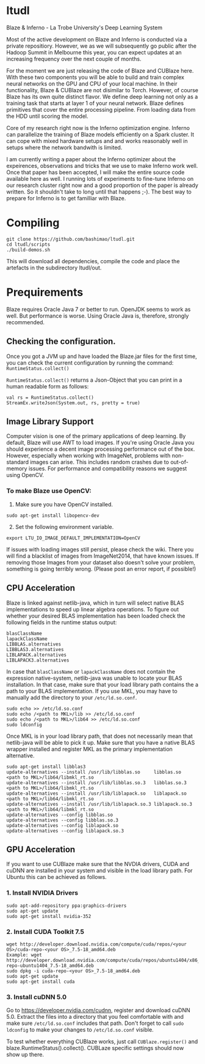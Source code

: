 # ltudl
Blaze &amp; Inferno - La Trobe University's Deep Learning System

Most of the active development on Blaze and Inferno is conducted via a private repositiory. However, we as we will subsequently go public after the Hadoop Summit in Melbourne this year, you can expect updates at an increasing frequency over the next couple of months.

For the moment we are just releasing the code of Blaze and CUBlaze here. With these two components you will be able to build and train complex neural networks on the GPU and CPU of your local machine. In their functionality, Blaze & CUBlaze are not disimilar to Torch. However, of course Blaze has its own quite distinct flavor. We define deep learning not only as a training task that starts at layer 1 of your neural network. Blaze defines primitives that cover the entire processing pipeline. From loading data from the HDD until scoring the model.

Core of my research right now is the Inferno optimization engine. Inferno can parallelize the training of Blaze models efficiently on a Spark cluster. It can cope with mixed hardware setups and and works reasonably well in setups where the network bandwith is limited.

I am currently writing a paper about the Inferno optimizer about the expeirences, observations and tricks that we use to make Inferno work well. Once that paper has been accepted, I will make the entire source code available here as well. I running lots of experiments to fine-tune Inferno on our research cluster right now and a good proportion of the paper is already written. So it shouldn't take to long until that happens ;-). The best way to prepare for Inferno is to get familliar with Blaze.



# Compiling

```
git clone https://github.com/bashimao/ltudl.git
cd ltudl/scripts
./build-demos.sh
```

This will download all dependencies, compile the code and place the artefacts in the subdirectory ltudl/out. 


# Prequirements

Blaze requires Oracle Java 7 or better to run. OpenJDK seems to work as well. But performance is worse. Using Oracle Java is, therefore, strongly recommended.


## Checking the configuration.

Once you got a JVM up and have loaded the Blaze.jar files for the first time, you can check the current configuration by running the command: `RuntimeStatus.collect()`

`RuntimeStatus.collect()` returns a Json-Object that you can print in a human readable form as follows:
```
val rs = RuntimeStatus.collect()
StreamEx.writeJson(System.out, rs, pretty = true)
```

## Image Library Support

Computer vision is one of the primary applications of deep learning. By default, Blaze will use AWT to load images. If you're using Oracle Java you should experience a decent image processing performance out of the box. However, especially when working with ImageNet, problems with non-standard images can arise. This includes random crashes due to out-of-memory issues. For performance and compatibility reasons we suggest using OpenCV.

### To make Blaze use OpenCV:
1. Make sure you have OpenCV installed.
```
sudo apt-get install libopencv-dev
```
2. Set the following environment variable.
```
export LTU_IO_IMAGE_DEFAULT_IMPLEMENTATION=OpenCV
```

If issues with loading images still persist, please check the wiki. There you will find a blacklist of images from ImageNet2014, that have known issues. If removing those Images from your dataset also doesn't solve your problem, something is going terribly wrong. (Please post an error report, if possible!)


## CPU Acceleration

Blaze is linked against netlib-java, which in turn will select native BLAS implementations to speed up linear algebra operations. To figure out whether your desired BLAS implementation has been loaded check the following fields in the runtime status output:

```
blasClassName
lapackClassName
LIBBLAS.alternatives
LIBBLAS3.alternatives
LIBLAPACK.alternatives
LIBLAPACK3.alternatives

```

In case that `blasClassName` or `lapackClassName` does not contain the expression native-system, netlib-java was unable to locate your BLAS installation. In that case, make sure that your load library path contains the a path to your BLAS implementation. If you use MKL, you may have to manually add the directory to your `/etc/ld.so.conf`.

```
sudo echo >> /etc/ld.so.conf
sudo echo /<path to MKL>/lib >> /etc/ld.so.conf
sudo echo /<path to MKL>/lib64 >> /etc/ld.so.conf
sudo ldconfig
```

Once MKL is in your load library path, that does not necessarily mean that netlib-java will be able to pick it up. Make sure that you have a native BLAS wrapper installed and register MKL as the primary implementation alternative.
```
sudo apt-get install libblas3
update-alternatives --install /usr/lib/libblas.so     libblas.so     <path to MKL>/lib64/libmkl_rt.so
update-alternatives --install /usr/lib/libblas.so.3   libblas.so.3   <path to MKL>/lib64/libmkl_rt.so
update-alternatives --install /usr/lib/liblapack.so   liblapack.so   <path to MKL>/lib64/libmkl_rt.so
update-alternatives --install /usr/lib/liblapack.so.3 liblapack.so.3 <path to MKL>/lib64/libmkl_rt.so
update-alternatives --config libblas.so
update-alternatives --config libblas.so.3
update-alternatives --config liblapack.so
update-alternatives --config liblapack.so.3

```


## GPU Acceleration

If you want to use CUBlaze make sure that the NVDIA drivers, CUDA and cuDNN are installed in your system and visible in the load library path. For Ubuntu this can be achieved as follows.

### 1. Install NVIDIA Drivers
```
sudo apt-add-repository ppa:graphics-drivers
sudo apt-get update
sudo apt-get install nvidia-352
```

### 2. Install CUDA Toolkit 7.5
```
wget http://developer.download.nvidia.com/compute/cuda/repos/<your OS>/cuda-repo-<your OS>_7.5-18_amd64.deb
Example: wget http://developer.download.nvidia.com/compute/cuda/repos/ubuntu1404/x86_64/cuda-repo-ubuntu1404_7.5-18_amd64.deb
sudo dpkg -i cuda-repo-<your OS>_7.5-18_amd64.deb
sudo apt-get update
sudo apt-get install cuda
```

### 3. Install cuDNN 5.0
Go to https://developer.nvidia.com/cudnn, register and download cuDNN 5.0.
Extract the files into a directory that you feel comfortable with and make sure `/etc/ld.so.conf` includes that path. Don't forget to call `sudo ldconfig` to make your changes to `/etc/ld.so.conf` visible.

To test whether everything CUBlaze works, just call `CUBlaze.register()` and blaze.RuntimeStatus().collect(). CUBLaze specific settings should now show up there.


